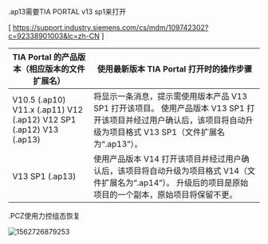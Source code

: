 .ap13需要TIA PORTAL v13 sp1来打开

[ https://support.industry.siemens.com/cs/mdm/109742302?c=92338901003&lc=zh-CN ]

| TIA Portal 的产品版本（相应版本的文件扩展名）                | 使用最新版本 TIA Portal 打开时的操作步骤                     |
| ------------------------------------------------------------ | ------------------------------------------------------------ |
| V10.5 (.ap10) V11.x (.ap11)        V12 (.ap12)  V12 SP1 (.ap12)      V13 (.ap13) | 将显示一条消息，提示需使用版本产品 V13 SP1 打开该项目。                  使用产品版本 V13 SP1 打开该项目并经过用户确认后，该项目将自动升级为项目格式 V13 SP1（文件扩展名为“.ap13”）。 |
| V13 SP1 (.ap13)                                              | 使用产品版本 V14 打开该项目并经过用户确认后，该项目将自动升级为项目格式 V14（文件扩展名为“.ap14”）。 升级后的项目是原始项目的一个副本，原始项目将保留不更。 |



.PCZ使用力控组态恢复

![1562726879253](C:\Users\username\OneDrive\文档\ResearchLog\assets\1562726879253.png)

